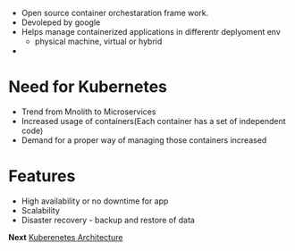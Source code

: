 - Open source container orchestaration frame work.
- Devoleped by google
- Helps manage containerized applications in differentr deplyoment env
	- physical machine, virtual or hybrid
- 
# Need for Kubernetes

- Trend from Mnolith to Microservices
- Increased usage of containers(Each container has a set of independent code)
- Demand for a proper way of managing those containers increased

# Features
- High availability or no downtime for app
- Scalability 
- Disaster recovery - backup and restore of data

**Next** [Kuberenetes Architecture](Kuberenetes%20Architecture.md) 